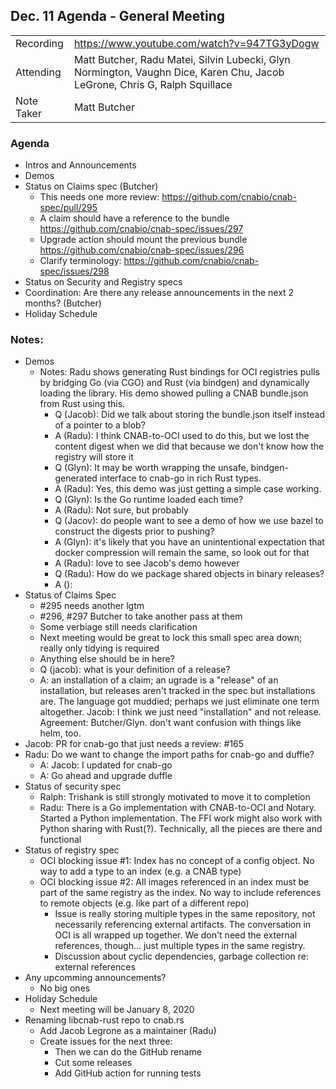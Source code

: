 ## **Dec. 11 Agenda - General Meeting**

|  |  | 
| -------- | -------- |
| Recording  | https://www.youtube.com/watch?v=947TG3yDogw |
| Attending  | Matt Butcher, Radu Matei, Silvin Lubecki, Glyn Normington, Vaughn Dice, Karen Chu, Jacob LeGrone, Chris G, Ralph Squillace |
| Note Taker | Matt Butcher |

### Agenda

- Intros and Announcements
- Demos
- Status on Claims spec (Butcher)
    - This needs one more review: https://github.com/cnabio/cnab-spec/pull/295
    - A claim should have a reference to the bundle https://github.com/cnabio/cnab-spec/issues/297
    - Upgrade action should mount the previous bundle https://github.com/cnabio/cnab-spec/issues/296
    - Clarify terminology: https://github.com/cnabio/cnab-spec/issues/298 
- Status on Security and Registry specs
- Coordination: Are there any release announcements in the next 2 months? (Butcher)
- Holiday Schedule 

### Notes:
- Demos
    - Notes: Radu shows generating Rust bindings for OCI registries pulls by bridging Go (via CGO) and Rust (via bindgen) and dynamically loading the library. His demo showed pulling a CNAB bundle.json from Rust using this.
        - Q (Jacob): Did we talk about storing the bundle.json itself instead of a pointer to a blob?
        - A (Radu): I think CNAB-to-OCI used to do this, but we lost the content digest when we did that because we don't know how the registry will store it
        - Q (Glyn): It may be worth wrapping the unsafe, bindgen-generated interface to cnab-go in rich Rust types.
        - A (Radu): Yes, this demo was just getting a simple case working.
        - Q (Glyn): Is the Go runtime loaded each time?
        - A (Radu): Not sure, but probably
        - Q (Jacov): do people want to see a demo of how we use bazel to construct the digests prior to pushing? 
        - A (Glyn): it's likely that you have an unintentional expectation that docker compression will remain the same, so look out for that
        - A (Radu): love to see Jacob's demo however
        - Q (Radu): How do we package shared objects in binary releases?
        - A ():
- Status of Claims Spec
    - #295 needs another lgtm
    - #296, #297 Butcher to take another pass at them
    - Some verbiage still needs clarification
    - Next meeting would be great to lock this small spec area down; really only tidying is required
    - Anything else should be in here?
    - Q (jacob): what is your definition of a release?
    - A: an installation of a claim; an ugrade is a "release" of an installation, but releases aren't tracked in the spec but installations are. The language got muddied; perhaps we just eliminate one term altogether. Jacob: I think we just need "installation" and not release. Agreement: Butcher/Glyn. don't want confusion with things like helm, too. 
- Jacob: PR for cnab-go that just needs a review: #165
- Radu: Do we want to change the import paths for cnab-go and duffle?
    - A: Jacob: I updated for cnab-go
    - A: Go ahead and upgrade duffle
- Status of security spec
    - Ralph: Trishank is still strongly motivated to move it to completion
    - Radu: There is a Go implementation with CNAB-to-OCI and Notary. Started a Python implementation. The FFI work might also work with Python sharing with Rust(?). Technically, all the pieces are there and functional
- Status of registry spec
    - OCI blocking issue #1: Index has no concept of a config object. No way to add a type to an index (e.g. a CNAB type)
    - OCI blocking issue #2: All images referenced in an index must be part of the same registry as the index. No way to include references to remote objects (e.g. like part of a different repo)
        - Issue is really storing multiple types in the same repository, not necessarily referencing external artifacts. The conversation in OCI is all wrapped up together. We don't need the external references, though... just multiple types in the same registry.
        - Discussion about cyclic dependencies, garbage collection re: external references
- Any upcomming announcements?
    - No big ones
- Holiday Schedule
    - Next meeting will be January 8, 2020
- Renaming libcnab-rust repo to cnab.rs
    - Add Jacob Legrone as a maintainer (Radu)
    - Create issues for the next three:
        - Then we can do the GitHub rename
        - Cut some releases
        - Add GitHub action for running tests
